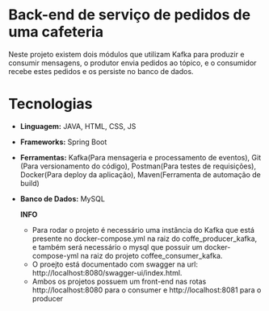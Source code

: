 # Back-end de serviço de pedidos de uma cafeteria
  Neste projeto existem dois módulos que utilizam Kafka para produzir e consumir mensagens, o produtor envia pedidos ao tópico, e o consumidor recebe estes pedidos e os persiste no banco de dados.

# Tecnologias     
 - **Linguagem:** JAVA, HTML, CSS, JS
 - **Frameworks:** Spring Boot
 - **Ferramentas:** Kafka(Para mensageria e processamento de eventos), Git (Para versionamento do código), Postman(Para testes de requisições), Docker(Para deploy da aplicação), Maven(Ferramenta de automação de build)
 - **Banco de Dados:** MySQL

   **INFO**
     - Para rodar o projeto é necessário uma instância do Kafka que está presente no docker-compose.yml na raiz do coffe_producer_kafka, e também será necessário o mysql que possuir um docker-compose-yml na raiz do projeto coffee_consumer_kafka.
     - O proejto está documentado com swagger na url: http://localhost:8080/swagger-ui/index.html.
     - Ambos os projetos possuem um front-end nas rotas http://localhost:8080 para o consumer e http://localhost:8081 para o producer
